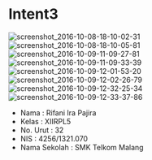 # Intent3
![screenshot_2016-10-08-18-10-02-31](https://cloud.githubusercontent.com/assets/22499352/19218919/13b68a1e-8e30-11e6-8a40-9aefec6b1578.png)
![screenshot_2016-10-08-18-10-05-81](https://cloud.githubusercontent.com/assets/22499352/19218917/12e13c56-8e30-11e6-816f-6b3ee4e58a15.png)
![screenshot_2016-10-09-11-09-27-81](https://cloud.githubusercontent.com/assets/22499352/19218918/13531d4e-8e30-11e6-8f5e-7491bdb63bf4.png)
![screenshot_2016-10-09-11-09-33-39](https://cloud.githubusercontent.com/assets/22499352/19218920/13cbba60-8e30-11e6-81f5-195d82effe36.png)
![screenshot_2016-10-09-12-01-53-20](https://cloud.githubusercontent.com/assets/22499352/19218921/1421c1a8-8e30-11e6-90a3-98ef0b71670b.png)
![screenshot_2016-10-09-12-02-26-79](https://cloud.githubusercontent.com/assets/22499352/19218922/142f88c4-8e30-11e6-8228-7d119896ab64.png)
![screenshot_2016-10-09-12-32-25-34](https://cloud.githubusercontent.com/assets/22499352/19218924/1472c0bc-8e30-11e6-9c5a-a45bac1732b7.png)
![screenshot_2016-10-09-12-33-37-86](https://cloud.githubusercontent.com/assets/22499352/19218925/149287da-8e30-11e6-82d5-35dc6e88ce82.png)
* Nama : Rifani Ira Pajira
* Kelas : XIIRPL5
* No. Urut : 32
* NIS : 4256/1321.070
* Nama Sekolah : SMK Telkom Malang
